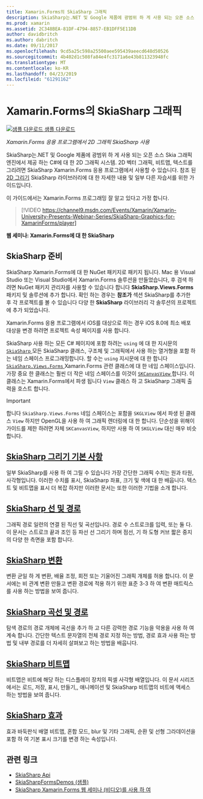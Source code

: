 ```yaml
---
title: Xamarin.Forms의 SkiaSharp 그래픽
description: SkiaSharp는.NET 및 Google 제품에 광범위 하 게 사용 되는 오픈 소스 Skia 그래픽 엔진에서 제공 하는 C#에 대 한 2D 그래픽 시스템. 이 가이드에서는 SkiaSharp 2D 그래픽 Xamarin.Forms 응용 프로그램에서 사용 하는 방법을 설명 합니다.
ms.prod: xamarin
ms.assetid: 2C348BEA-81DF-4794-8857-EB1DFF5E11DB
author: davidbritch
ms.author: dabritch
ms.date: 09/11/2017
ms.openlocfilehash: 9cd5a25c598a25500aee595439aeecd648d50526
ms.sourcegitcommit: 4b402d1c508fa84e4fc3171a6e43b811323948fc
ms.translationtype: MT
ms.contentlocale: ko-KR
ms.lasthandoff: 04/23/2019
ms.locfileid: "61291162"
---
```

# <a name="skiasharp-graphics-in-xamarinforms"></a>Xamarin.Forms의 SkiaSharp 그래픽

[![샘플 다운로드](~/media/shared/download.png) 샘플 다운로드](https://developer.xamarin.com/samples/xamarin-forms/SkiaSharpForms/Demos/)

_Xamarin.Forms 응용 프로그램에서 2D 그래픽 SkiaSharp 사용_

SkiaSharp는.NET 및 Google 제품에 광범위 하 게 사용 되는 오픈 소스 Skia 그래픽 엔진에서 제공 하는 C#에 대 한 2D 그래픽 시스템. 2D 벡터 그래픽, 비트맵, 텍스트를 그리려면 SkiaSharp Xamarin.Forms 응용 프로그램에서 사용할 수 있습니다. 참조 된 [2D 그리기](~/graphics-games/skiasharp/index.md) SkiaSharp 라이브러리에 대 한 자세한 내용 및 일부 다른 자습서를 위한 가이드입니다.

이 가이드에서는 Xamarin.Forms 프로그래밍 잘 알고 있다고 가정 합니다.

> [!VIDEO https://channel9.msdn.com/Events/Xamarin/Xamarin-University-Presents-Webinar-Series/SkiaSharp-Graphics-for-XamarinForms/player]

**웹 세미나: Xamarin.Forms에 대 한 SkiaSharp**

## <a name="skiasharp-preliminaries"></a>SkiaSharp 준비

SkiaSharp Xamarin.Forms에 대 한 NuGet 패키지로 패키지 됩니다. Mac 용 Visual Studio 또는 Visual Studio에서 Xamarin.Forms 솔루션을 만들었습니다, 후 검색 하려면 NuGet 패키지 관리자를 사용할 수 있습니다 합니다 **SkiaSharp.Views.Forms** 패키지 및 솔루션에 추가 합니다. 확인 하는 경우는 **참조가** 섹션 SkiaSharp를 추가한 후 각 프로젝트를 볼 수 있습니다 다양 한 **SkiaSharp** 라이브러리 각 솔루션의 프로젝트에 추가 되었습니다.

Xamarin.Forms 응용 프로그램에서 iOS를 대상으로 하는 경우 iOS 8.0에 최소 배포 대상을 변경 하려면 프로젝트 속성 페이지를 사용 합니다.

SkiaSharp 사용 하는 모든 C# 페이지에 포함 하려는 `using` 에 대 한 지시문의 [ `SkiaSharp` ](xref:SkiaSharp) 모든 SkiaSharp 클래스, 구조체 및 그래픽에서 사용 하는 열거형을 포함 하는 네임 스페이스 프로그래밍합니다. 할 수는 `using` 지시문에 대 한 합니다 [ `SkiaSharp.Views.Forms` ](xref:SkiaSharp.Views.Forms) Xamarin.Forms 관련 클래스에 대 한 네임 스페이스입니다. 가장 중요 한 클래스는 훨씬 더 작은 네임 스페이스를 이것이 [ `SKCanvasView` ](xref:SkiaSharp.Views.Forms.SKCanvasView)합니다. 이 클래스는 Xamarin.Forms에서 파생 됩니다 `View` 클래스 하 고 SkiaSharp 그래픽 출력을 호스트 합니다.

> [!IMPORTANT]
> 합니다 `SkiaSharp.Views.Forms` 네임 스페이스는 포함을 `SKGLView` 에서 파생 된 클래스 `View` 하지만 OpenGL을 사용 하 여 그래픽 렌더링에 대 한 합니다. 단순성을 위해이 가이드를 제한 하려면 자체 `SKCanvasView`, 하지만 사용 하 여 `SKGLView` 대신 매우 비슷합니다.

## <a name="skiasharp-drawing-basicsbasicsindexmd"></a>[SkiaSharp 그리기 기본 사항](basics/index.md)

일부 SkiaSharp를 사용 하 여 그릴 수 있습니다 가장 간단한 그래픽 수치는 원과 타원, 사각형입니다. 이러한 수치를 표시, SkiaSharp 좌표, 크기 및 색에 대 한 배웁니다. 텍스트 및 비트맵을 표시 더 복잡 하지만 이러한 문서는 또한 이러한 기법을 소개 합니다.

## <a name="skiasharp-lines-and-pathspathsindexmd"></a>[SkiaSharp 선 및 경로](paths/index.md)

그래픽 경로 일련의 연결 된 직선 및 곡선입니다. 경로 수 스트로크를 입력, 또는 둘 다. 이 문서는 스트로크 끝과 조인 등 파선 선 그리기 하며 점선, 기 하 도형 커브 짧은 중지의 다양 한 측면을 포함 합니다.

## <a name="skiasharp-transformstransformsindexmd"></a>[SkiaSharp 변환](transforms/index.md)

변환 균일 하 게 변환, 배율 조정, 회전 또는 기울어진 그래픽 개체를 허용 합니다. 이 문서에는 비 관계 변환 만들고 변환 경로에 적용 하기 위한 표준 3-3 하 여 변환 매트릭스를 사용 하는 방법을 보여 줍니다.

## <a name="skiasharp-curves-and-pathscurvesindexmd"></a>[SkiaSharp 곡선 및 경로](curves/index.md)

탐색 경로의 경로 개체에 곡선을 추가 하 고 다른 강력한 경로 기능을 악용을 사용 하 여 계속 합니다. 간단한 텍스트 문자열의 전체 경로 지정 하는 방법, 경로 효과 사용 하는 방법 및 내부 경로를 더 자세히 살펴보고 하는 방법을 배웁니다.

## <a name="skiasharp-bitmapsbitmapsindexmd"></a>[SkiaSharp 비트맵](bitmaps/index.md)

비트맵은 비트에 해당 하는 디스플레이 장치의 픽셀 사각형 배열입니다. 이 문서 시리즈에서는 로드, 저장, 표시, 만들기,, 애니메이션 및 SkiaSharp 비트맵의 비트에 액세스 하는 방법을 보여 줍니다.

## <a name="skiasharp-effectseffectsindexmd"></a>[SkiaSharp 효과](effects/index.md)

효과 바둑판식 배열 비트맵, 혼합 모드, blur 및 기타 그래픽, 순환 및 선형 그라데이션을 포함 하 여 기본 표시 크기를 변경 하는 속성입니다.

## <a name="related-links"></a>관련 링크

- [SkiaSharp Api](https://docs.microsoft.com/dotnet/api/skiasharp)
- [SkiaSharpFormsDemos (샘플)](https://developer.xamarin.com/samples/xamarin-forms/SkiaSharpForms/Demos/)
- [SkiaSharp Xamarin.Forms 웹 세미나 (비디오)를 사용 하 여](https://channel9.msdn.com/Events/Xamarin/Xamarin-University-Presents-Webinar-Series/SkiaSharp-Graphics-for-XamarinForms)
